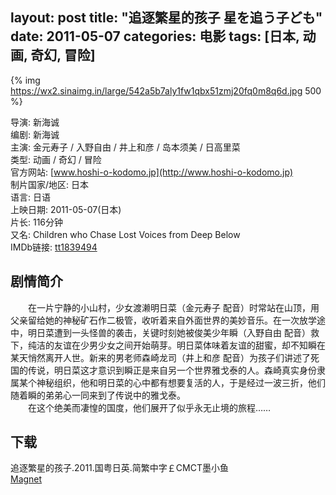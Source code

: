 layout: post
title: "追逐繁星的孩子 星を追う子ども"
date: 2011-05-07
categories: 电影
tags: [日本, 动画, 奇幻, 冒险]
---
{% img https://wx2.sinaimg.in/large/542a5b7aly1fw1qbx51zmj20fq0m8q6d.jpg 500 %}

导演: 新海诚  
编剧: 新海诚  
主演: 金元寿子 / 入野自由 / 井上和彦 / 岛本须美 / 日高里菜  
类型: 动画 / 奇幻 / 冒险  
官方网站: [www.hoshi-o-kodomo.jp](http://www.hoshi-o-kodomo.jp)  
制片国家/地区: 日本  
语言: 日语  
上映日期: 2011-05-07(日本)  
片长: 116分钟  
又名: Children who Chase Lost Voices from Deep Below  
IMDb链接: [tt1839494](http://www.imdb.com/title/tt1839494)

## 剧情简介
　　在一片宁静的小山村，少女渡濑明日菜（金元寿子 配音）时常站在山顶，用父亲留给她的神秘矿石作二极管，收听着来自外面世界的美妙音乐。在一次放学途中，明日菜遭到一头怪兽的袭击，关键时刻她被俊美少年瞬（入野自由 配音）救下，纯洁的友谊在少男少女之间开始萌芽。明日菜体味着友谊的甜蜜，却不知瞬在某天悄然离开人世。新来的男老师森崎龙司（井上和彦 配音）为孩子们讲述了死国的传说，明日菜这才意识到瞬正是来自另一个世界雅戈泰的人。森崎真实身份隶属某个神秘组织，他和明日菜的心中都有想要复活的人，于是经过一波三折，他们随着瞬的弟弟心一同来到了传说中的雅戈泰。  
　　在这个绝美而凄惶的国度，他们展开了似乎永无止境的旅程……

## 下载
追逐繁星的孩子.2011.国粤日英.简繁中字￡CMCT墨小鱼  
[Magnet](magnet:?xt=urn:btih:A4B0AA1CFBEDF97DC8282D7ECDAF60F5D6D9C2D4)
